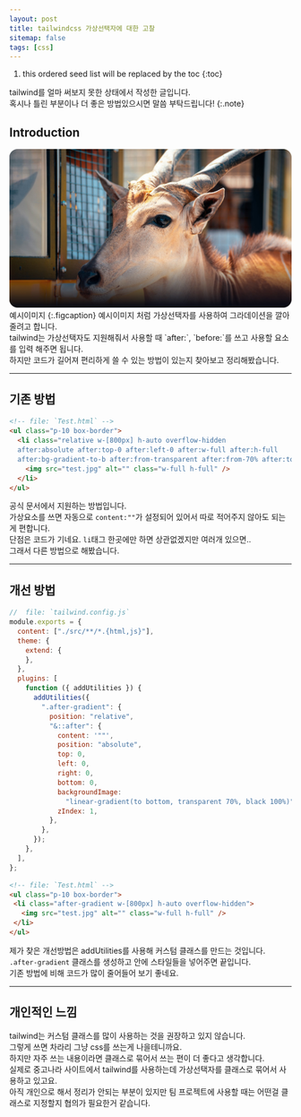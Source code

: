 ```yaml
---
layout: post
title: tailwindcss 가상선택자에 대한 고찰
sitemap: false
tags: [css]
---
```


1. this ordered seed list will be replaced by the toc
{:toc}


tailwind를 얼마 써보지 못한 상태에서 작성한 글입니다.<br>
혹시나 틀린 부분이나 더 좋은 방법있으시면 말씀 부탁드립니다!
{:.note}

## Introduction

<img src="/assets/img/blog/241030.jpg">
예시이미지
{:.figcaption}
예시이미지 처럼 가상선택자를 사용하여 그라데이션을 깔아줄려고 합니다.<br>
tailwind는 가상선택자도 지원해줘서 사용할 때 `after:`, `before:`를 쓰고 사용할 요소를 입력 해주면 됩니다.<br>
하지만 코드가 길어져 편리하게 쓸 수 있는 방법이 있는지 찾아보고 정리해봤습니다.

<hr>

## 기존 방법

```html
<!-- file: `Test.html` -->
<ul class="p-10 box-border">
  <li class="relative w-[800px] h-auto overflow-hidden
  after:absolute after:top-0 after:left-0 after:w-full after:h-full
  after:bg-gradient-to-b after:from-transparent after:from-70% after:to-gray-950 rounded-3xl">
    <img src="test.jpg" alt="" class="w-full h-full" />
  </li>
</ul>
```

공식 문서에서 지원하는 방법입니다.<br>
가상요소를 쓰면 자동으로 `content:""`가 설정되어 있어서 따로 적어주지 않아도 되는게 편합니다.<br>
단점은 코드가 기네요. `li`태그 한곳에만 하면 상관없겠지만 여러개 있으면..<br>
그래서 다른 방법으로 해봤습니다.

<hr>

## 개선 방법

```javascript
//  file: `tailwind.config.js`
module.exports = {
  content: ["./src/**/*.{html,js}"],
  theme: {
    extend: {
    },
  },
  plugins: [
    function ({ addUtilities }) {
      addUtilities({
        ".after-gradient": {
          position: "relative",
          "&::after": {
            content: '""',
            position: "absolute",
            top: 0,
            left: 0,
            right: 0,
            bottom: 0,
            backgroundImage:
              "linear-gradient(to bottom, transparent 70%, black 100%)",
            zIndex: 1,
          },
        },
      });
    },
  ],
};

```

```html
<!-- file: `Test.html` -->
<ul class="p-10 box-border">
 <li class="after-gradient w-[800px] h-auto overflow-hidden">
   <img src="test.jpg" alt="" class="w-full h-full" />
 </li>
</ul>
```

제가 찾은 개선방법은 addUtilities를 사용해 커스텀 클래스를 만드는 것입니다.<br>
`.after-gradient` 클래스를 생성하고 안에 스타일들을 넣어주면 끝입니다.<br>
기존 방법에 비해 코드가 많이 줄어들어 보기 좋네요.

<hr>

## 개인적인 느낌

tailwind는 커스텀 클래스를 많이 사용하는 것을 권장하고 있지 않습니다.<br>
그렇게 쓰면 차라리 그냥 css를 쓰는게 나을테니까요.<br>
하지만 자주 쓰는 내용이라면 클래스로 묶어서 쓰는 편이 더 좋다고 생각합니다.<br>
실제로 중고나라 사이트에서 tailwind를 사용하는데 가상선택자를 클래스로 묶어서 사용하고 있고요.<br>
아직 개인으로 해서 정리가 안되는 부분이 있지만 팀 프로젝트에 사용할 때는 어떤걸 클래스로 지정할지 협의가 필요한거 같습니다.
